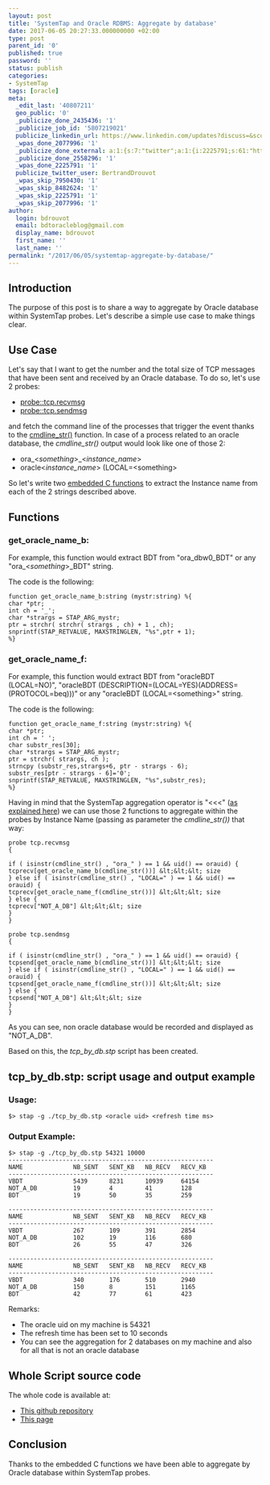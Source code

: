 ```yaml
---
layout: post
title: 'SystemTap and Oracle RDBMS: Aggregate by database'
date: 2017-06-05 20:27:33.000000000 +02:00
type: post
parent_id: '0'
published: true
password: ''
status: publish
categories:
- SystemTap
tags: [oracle]
meta:
  _edit_last: '40807211'
  geo_public: '0'
  _publicize_done_2435436: '1'
  _publicize_job_id: '5807219021'
  publicize_linkedin_url: https://www.linkedin.com/updates?discuss=&scope=16310177&stype=M&topic=6277576453739675648&type=U&a=7DSF
  _wpas_done_2077996: '1'
  _publicize_done_external: a:1:{s:7:"twitter";a:1:{i:2225791;s:61:"https://twitter.com/BertrandDrouvot/status/871810765229043712";}}
  _publicize_done_2558296: '1'
  _wpas_done_2225791: '1'
  publicize_twitter_user: BertrandDrouvot
  _wpas_skip_7950430: '1'
  _wpas_skip_8482624: '1'
  _wpas_skip_2225791: '1'
  _wpas_skip_2077996: '1'
author:
  login: bdrouvot
  email: bdtoracleblog@gmail.com
  display_name: bdrouvot
  first_name: ''
  last_name: ''
permalink: "/2017/06/05/systemtap-aggregate-by-database/"
---
```


Introduction
------------

The purpose of this post is to share a way to aggregate by Oracle database within SystemTap probes. Let's describe a simple use case to make things clear.

Use Case
--------

Let's say that I want to get the number and the total size of TCP messages that have been sent and received by an Oracle database. To do so, let's use 2 probes:

-   [probe::tcp.recvmsg](https://sourceware.org/systemtap/tapsets/API-tcp-recvmsg.html)
-   [probe::tcp.sendmsg](https://sourceware.org/systemtap/tapsets/API-tcp-sendmsg.html)

and fetch the command line of the processes that trigger the event thanks to the [cmdline\_str()](https://sourceware.org/systemtap//tapsets/API-cmdline-str.html) function. In case of a process related to an oracle database, the *cmdline\_str()* output would look like one of those 2:

-   ora\_&lt;*something*&gt;\_&lt;*instance\_name*&gt;
-   oracle&lt;*instance\_name*&gt; (LOCAL=&lt;something&gt;

So let's write two [embedded C functions](https://sourceware.org/systemtap/langref/Components_SystemTap_script.html#SECTION00046000000000000000) to extract the Instance name from each of the 2 strings described above.

Functions
---------

### get\_oracle\_name\_b:

For example, this function would extract BDT from "ora\_dbw0\_BDT" or any "ora\_&lt;*something*&gt;\_BDT" string.

The code is the following:

```
function get_oracle_name_b:string (mystr:string) %{  
char *ptr;  
int ch = '_';  
char *strargs = STAP_ARG_mystr;  
ptr = strchr( strchr( strargs , ch) + 1 , ch);  
snprintf(STAP_RETVALUE, MAXSTRINGLEN, "%s",ptr + 1);  
%}  
```

### get\_oracle\_name\_f:

For example, this function would extract BDT from "oracleBDT (LOCAL=NO)", "oracleBDT (DESCRIPTION=(LOCAL=YES)(ADDRESS=(PROTOCOL=beq)))" or any "oracleBDT (LOCAL=&lt;something&gt;" string.

The code is the following:

```
function get_oracle_name_f:string (mystr:string) %{  
char *ptr;  
int ch = ' ';  
char substr_res[30];  
char *strargs = STAP_ARG_mystr;  
ptr = strchr( strargs, ch );  
strncpy (substr_res,strargs+6, ptr - strargs - 6);  
substr_res[ptr - strargs - 6]='0';  
snprintf(STAP_RETVALUE, MAXSTRINGLEN, "%s",substr_res);  
%}  
```

Having in mind that the SystemTap aggregation operator is "&lt;&lt;&lt;" ([as explained here](https://sourceware.org/systemtap/langref/Statistics_aggregates.html)) we can use those 2 functions to aggregate within the probes by Instance Name (passing as parameter the *cmdline\_str())* that way:

```
probe tcp.recvmsg  
{

if ( isinstr(cmdline_str() , "ora_" ) == 1 && uid() == orauid) {  
tcprecv[get_oracle_name_b(cmdline_str())] &lt;&lt;&lt; size  
} else if ( isinstr(cmdline_str() , "LOCAL=" ) == 1 && uid() == orauid) {  
tcprecv[get_oracle_name_f(cmdline_str())] &lt;&lt;&lt; size  
} else {  
tcprecv["NOT_A_DB"] &lt;&lt;&lt; size  
}  
}

probe tcp.sendmsg  
{

if ( isinstr(cmdline_str() , "ora_" ) == 1 && uid() == orauid) {  
tcpsend[get_oracle_name_b(cmdline_str())] &lt;&lt;&lt; size  
} else if ( isinstr(cmdline_str() , "LOCAL=" ) == 1 && uid() == orauid) {  
tcpsend[get_oracle_name_f(cmdline_str())] &lt;&lt;&lt; size  
} else {  
tcpsend["NOT_A_DB"] &lt;&lt;&lt; size  
}  
}  
```

As you can see, non oracle database would be recorded and displayed as "NOT\_A\_DB".

Based on this, the *tcp\_by\_db.stp* script has been created.

tcp\_by\_db.stp: script usage and output example
------------------------------------------------

### Usage:

    $> stap -g ./tcp_by_db.stp <oracle uid> <refresh time ms>

### Output Example:

    $> stap -g ./tcp_by_db.stp 54321 10000
    ---------------------------------------------------------
    NAME              NB_SENT   SENT_KB   NB_RECV   RECV_KB
    ---------------------------------------------------------
    VBDT              5439      8231      10939     64154
    NOT_A_DB          19        4         41        128
    BDT               19        50        35        259

    ---------------------------------------------------------
    NAME              NB_SENT   SENT_KB   NB_RECV   RECV_KB
    ---------------------------------------------------------
    VBDT              267       109       391       2854
    NOT_A_DB          102       19        116       680
    BDT               26        55        47        326

    ---------------------------------------------------------
    NAME              NB_SENT   SENT_KB   NB_RECV   RECV_KB
    ---------------------------------------------------------
    VBDT              340       176       510       2940
    NOT_A_DB          150       8         151       1165
    BDT               42        77        61        423

Remarks:

-   The oracle uid on my machine is 54321
-   The refresh time has been set to 10 seconds
-   You can see the aggregation for 2 databases on my machine and also for all that is not an oracle database

Whole Script source code
------------------------

The whole code is available at:

-   [This github repository](https://github.com/bdrouvot/SystemTap)
-   [This page](https://bdrouvot.wordpress.com/tcp_by_dbs-stp_script/)

Conclusion
----------

Thanks to the embedded C functions we have been able to aggregate by Oracle database within SystemTap probes.
